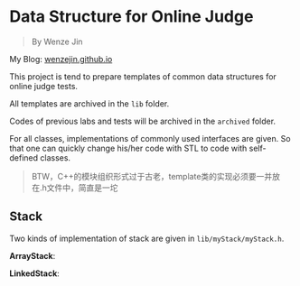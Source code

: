 # Data Structure for Online Judge

> By Wenze Jin

My Blog: [wenzejin.github.io](https://wenzejin.github.io)

This project is tend to prepare templates of common data structures for online judge tests.

All templates are archived in the `lib` folder.

Codes of previous labs and tests will be archived in the `archived` folder.

For all classes, implementations of commonly used interfaces are given. So that one can quickly change his/her code with STL to code with self-defined classes.

> BTW，C++的模块组织形式过于古老，template类的实现必须要一并放在.h文件中，简直是一坨

## Stack

Two kinds of implementation of stack are given in `lib/myStack/myStack.h`.

__ArrayStack__: 

__LinkedStack__:
